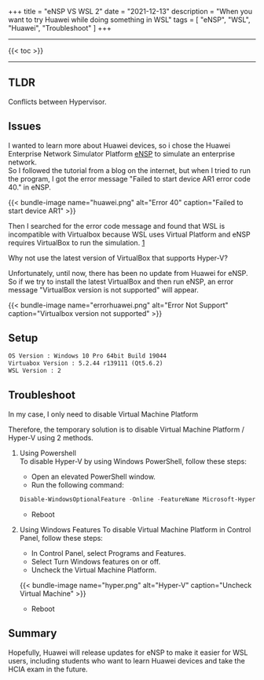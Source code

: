 +++
title = "eNSP VS WSL 2"
date = "2021-12-13"
description = "When you want to try Huawei while doing something in WSL"
tags = [
    "eNSP",
    "WSL",
    "Huawei",
    "Troubleshoot"
]
+++

---

{{< toc >}}

---


## TLDR 
Conflicts between Hypervisor.

## Issues
I wanted to learn more about Huawei devices, so i chose the Huawei Enterprise Network Simulator Platform [eNSP](https://support.huawei.com/enterprise/en/data-communication/ensp-pid-9017384?category=installation-upgrade) to simulate an enterprise network. <br>
So I followed the tutorial from a blog on the internet, but when I tried to run the program, I got the error message "Failed to start device AR1 error code 40." in eNSP.
<br>

{{< bundle-image name="huawei.png" alt="Error 40" caption="Failed to start device AR1" >}}

Then I searched for the error code message and found that WSL is incompatible with Virtualbox because WSL uses Virtual Platform and eNSP requires VirtualBox to run the simulation. [1](https://superuser.com/questions/1208850/why-cant-virtualbox-or-vmware-run-with-hyper-v-enabled-on-windows-10) <br>

Why not use the latest version of VirtualBox that supports Hyper-V?<br>

Unfortunately, until now, there has been no update from Huawei for eNSP. So if we try to install the latest VirtualBox and then run eNSP, an error message "VirtualBox version is not supported" will appear.

{{< bundle-image name="errorhuawei.png" alt="Error Not Support" caption="Virtualbox version not supported" >}}


## Setup
```HTML
OS Version : Windows 10 Pro 64bit Build 19044
Virtuabox Version : 5.2.44 r139111 (Qt5.6.2) 
WSL Version : 2
```
## Troubleshoot

In my case, I only need to disable Virtual Machine Platform

Therefore, the temporary solution is to disable Virtual Machine Platform / Hyper-V using 2 methods.

1. Using Powershell <br>
To disable Hyper-V by using Windows PowerShell, follow these steps: 
    * Open an elevated PowerShell window.
    * Run the following command:
    ```powershell
    Disable-WindowsOptionalFeature -Online -FeatureName Microsoft-Hyper-V-Hypervisor
    ```
    * Reboot
    
2. Using Windows Features
To disable Virtual Machine Platform in Control Panel, follow these steps: 
    * In Control Panel, select Programs and Features.
    * Select Turn Windows features on or off.
    * Uncheck the Virtual Machine Platform.

    {{< bundle-image name="hyper.png" alt="Hyper-V" caption="Uncheck Virtual Machine" >}}

    * Reboot
    
## Summary

Hopefully, Huawei will release updates for eNSP to make it easier for WSL users, including students who want to learn Huawei devices and take the HCIA exam in the future. 

